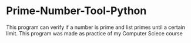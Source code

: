 # Prime-Number-Tool-Python
This program can verify if a number is prime and list primes until a certain limit. This program was made as practice of my Computer Sciece course
